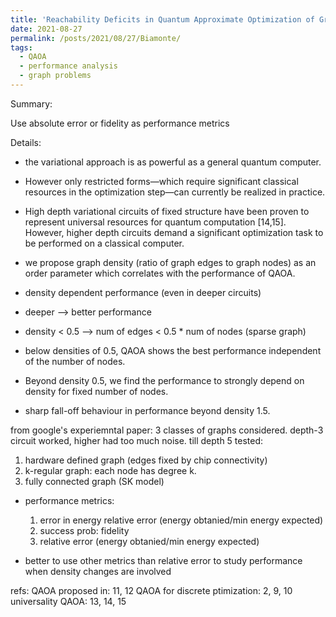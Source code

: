 ```yaml
---
title: 'Reachability Deficits in Quantum Approximate Optimization of Graph Problems'
date: 2021-08-27
permalink: /posts/2021/08/27/Biamonte/
tags:
  - QAOA
  - performance analysis
  - graph problems
---
```


Summary: 
 
Use absolute error or fidelity as performance metrics

Details:
* the variational approach is as powerful as a general quantum computer. 

* However only restricted forms—which require significant classical resources in the optimization step—can currently be realized in practice.

* High depth variational circuits of fixed structure have been proven to represent universal resources for quantum computation [14,15]. However, higher depth circuits demand a significant optimization task to be performed on a classical computer.

* we propose graph density (ratio of graph edges to graph nodes) as an order parameter which correlates with the performance of QAOA. 

* density dependent performance (even in deeper circuits)

* deeper --> better performance

* density < 0.5 --> num of edges < 0.5 * num of nodes (sparse graph) 
 
* below densities of 0.5, QAOA shows the best performance independent of the number of nodes. 

* Beyond density 0.5, we find the performance to strongly depend on density for fixed number of nodes.

* sharp fall-off behaviour in performance beyond density 1.5.

from google's experiemntal paper: 3 classes of graphs considered. depth-3 circuit worked, higher had too much noise. till depth 5 tested:
  1. hardware defined graph (edges fixed by chip connectivity)
  2. k-regular graph: each node has degree k.
  3. fully connected graph (SK model)

* performance metrics:
  1. error in energy relative error (energy obtanied/min energy expected)
  2. success prob: fidelity
  3. relative error (energy obtanied/min energy expected)

* better to use other metrics than relative error to study performance when density changes are involved


refs: 
QAOA proposed in: 11, 12
QAOA for discrete ptimization: 2, 9, 10
universality QAOA: 13, 14, 15
